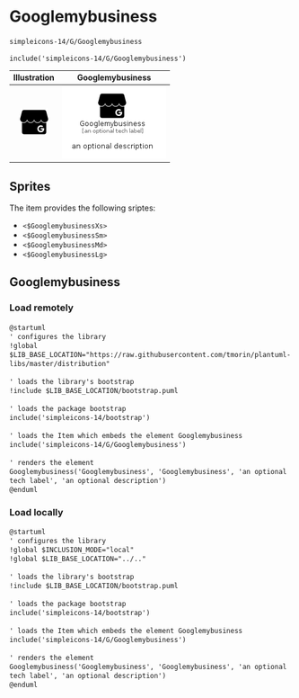 # Googlemybusiness


```text
simpleicons-14/G/Googlemybusiness
```

```text
include('simpleicons-14/G/Googlemybusiness')
```



| Illustration | Googlemybusiness |
| :---: | :---: |
| ![illustration for Illustration](../../simpleicons-14/G/Googlemybusiness.png) | ![illustration for Googlemybusiness](../../simpleicons-14/G/Googlemybusiness.Local.png) |



## Sprites
The item provides the following sriptes:

- `<$GooglemybusinessXs>`
- `<$GooglemybusinessSm>`
- `<$GooglemybusinessMd>`
- `<$GooglemybusinessLg>`





## Googlemybusiness

### Load remotely
```plantuml
@startuml
' configures the library
!global $LIB_BASE_LOCATION="https://raw.githubusercontent.com/tmorin/plantuml-libs/master/distribution"

' loads the library's bootstrap
!include $LIB_BASE_LOCATION/bootstrap.puml

' loads the package bootstrap
include('simpleicons-14/bootstrap')

' loads the Item which embeds the element Googlemybusiness
include('simpleicons-14/G/Googlemybusiness')

' renders the element
Googlemybusiness('Googlemybusiness', 'Googlemybusiness', 'an optional tech label', 'an optional description')
@enduml
```

### Load locally
```plantuml
@startuml
' configures the library
!global $INCLUSION_MODE="local"
!global $LIB_BASE_LOCATION="../.."

' loads the library's bootstrap
!include $LIB_BASE_LOCATION/bootstrap.puml

' loads the package bootstrap
include('simpleicons-14/bootstrap')

' loads the Item which embeds the element Googlemybusiness
include('simpleicons-14/G/Googlemybusiness')

' renders the element
Googlemybusiness('Googlemybusiness', 'Googlemybusiness', 'an optional tech label', 'an optional description')
@enduml
```

